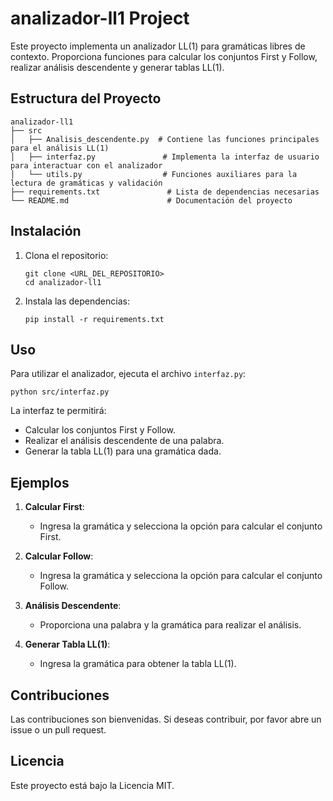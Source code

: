 # analizador-ll1 Project

Este proyecto implementa un analizador LL(1) para gramáticas libres de contexto. Proporciona funciones para calcular los conjuntos First y Follow, realizar análisis descendente y generar tablas LL(1).

## Estructura del Proyecto

```
analizador-ll1
├── src
│   ├── Analisis_descendente.py  # Contiene las funciones principales para el análisis LL(1)
│   ├── interfaz.py               # Implementa la interfaz de usuario para interactuar con el analizador
│   └── utils.py                  # Funciones auxiliares para la lectura de gramáticas y validación
├── requirements.txt               # Lista de dependencias necesarias
└── README.md                      # Documentación del proyecto
```

## Instalación

1. Clona el repositorio:
   ```
   git clone <URL_DEL_REPOSITORIO>
   cd analizador-ll1
   ```

2. Instala las dependencias:
   ```
   pip install -r requirements.txt
   ```

## Uso

Para utilizar el analizador, ejecuta el archivo `interfaz.py`:

```
python src/interfaz.py
```

La interfaz te permitirá:

- Calcular los conjuntos First y Follow.
- Realizar el análisis descendente de una palabra.
- Generar la tabla LL(1) para una gramática dada.

## Ejemplos

1. **Calcular First**:
   - Ingresa la gramática y selecciona la opción para calcular el conjunto First.

2. **Calcular Follow**:
   - Ingresa la gramática y selecciona la opción para calcular el conjunto Follow.

3. **Análisis Descendente**:
   - Proporciona una palabra y la gramática para realizar el análisis.

4. **Generar Tabla LL(1)**:
   - Ingresa la gramática para obtener la tabla LL(1).

## Contribuciones

Las contribuciones son bienvenidas. Si deseas contribuir, por favor abre un issue o un pull request.

## Licencia

Este proyecto está bajo la Licencia MIT.
